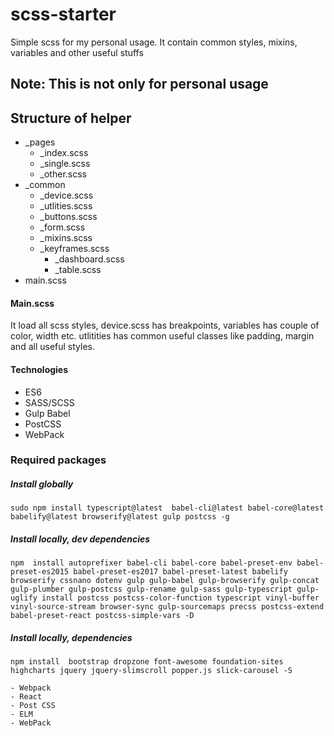 # scss-starter
Simple scss for my personal usage. It contain common styles, mixins, variables and other useful stuffs

## Note: This is not only for personal usage

## Structure of helper
- _pages
  - _index.scss
  - _single.scss 
  - _other.scss
- _common 
  - _device.scss
  - _utlities.scss 
  - _buttons.scss
  - _form.scss
  - _mixins.scss
  - _keyframes.scss	
	- _dashboard.scss
	- _table.scss  
- main.scss 


#### Main.scss
It load all scss styles, device.scss has breakpoints, variables has couple of color, width etc. utlitities has common useful classes like padding, margin and all useful styles.


#### Technologies 

- ES6
- SASS/SCSS
- Gulp Babel
- PostCSS
- WebPack 


### Required packages 

##### Install globally 

```
sudo npm install typescript@latest  babel-cli@latest babel-core@latest babelify@latest browserify@latest gulp postcss -g
```

##### Install locally, dev dependencies

```
npm  install autoprefixer babel-cli babel-core babel-preset-env babel-preset-es2015 babel-preset-es2017 babel-preset-latest babelify browserify cssnano dotenv gulp gulp-babel gulp-browserify gulp-concat gulp-plumber gulp-postcss gulp-rename gulp-sass gulp-typescript gulp-uglify install postcss postcss-color-function typescript vinyl-buffer vinyl-source-stream browser-sync gulp-sourcemaps precss postcss-extend babel-preset-react postcss-simple-vars -D
```

##### Install locally, dependencies 

```
npm install  bootstrap dropzone font-awesome foundation-sites highcharts jquery jquery-slimscroll popper.js slick-carousel -S
```
> 
	- Webpack 
	- React 
	- Post CSS
	- ELM 
	- WebPack 
